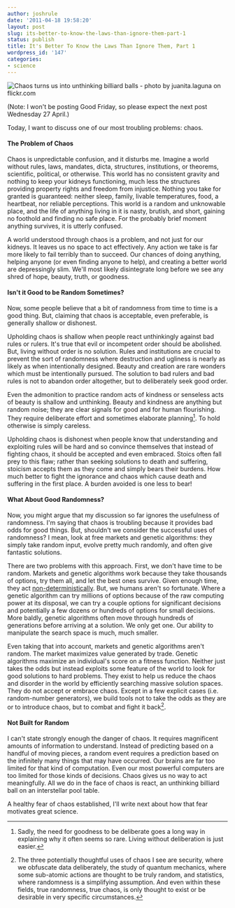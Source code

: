 ```yaml
---
author: joshrule
date: '2011-04-18 19:58:20'
layout: post
slug: its-better-to-know-the-laws-than-ignore-them-part-1
status: publish
title: It's Better To Know the Laws Than Ignore Them, Part 1
wordpress_id: '147'
categories:
- science
---
```


![Chaos turns us into unthinking billiard balls - photo by juanita.laguna on
flickr.com][1]

(Note: I won't be posting Good Friday, so please expect the next post
Wednesday 27 April.)

Today, I want to discuss one of our most troubling problems: chaos.

#### The Problem of Chaos

Chaos is unpredictable confusion, and it disturbs me. Imagine a world without
rules, laws, mandates, dicta, structures, institutions, or theorems,
scientific, political, or otherwise. This world has no consistent gravity and
nothing to keep your kidneys functioning, much less the structures providing
property rights and freedom from injustice. Nothing you take for granted is
guaranteed: neither sleep, family, livable temperatures, food, a heartbeat,
nor reliable perceptions. This world is a random and unknowable place, and the
life of anything living in it is nasty, brutish, and short, gaining no
foothold and finding no safe place. For the probably brief moment anything
survives, it is utterly confused.

A world understood through chaos is a problem, and not just for our kidneys.
It leaves us no space to act effectively. Any action we take is far more
likely to fail terribly than to succeed. Our chances of doing anything,
helping anyone (or even finding anyone to help), and creating a better world
are depressingly slim. We'll most likely disintegrate long before we see any
shred of hope, beauty, truth, or goodness.

#### Isn't it Good to be Random Sometimes?

Now, some people believe that a bit of randomness from time to time is a good
thing. But, claiming that chaos is acceptable, even preferable, is generally
shallow or dishonest.

Upholding chaos is shallow when people react unthinkingly against bad rules or
rulers. It's true that evil or incompetent order should be abolished. But,
living without order is no solution. Rules and institutions are crucial to
prevent the sort of randomness where destruction and ugliness is nearly as
likely as when intentionally designed. Beauty and creation are rare wonders
which must be intentionally pursued. The solution to bad rulers and bad rules
is not to abandon order altogether, but to deliberately seek good order.

Even the admonition to practice random acts of kindness or senseless acts of
beauty is shallow and unthinking. Beauty and kindness are anything but random
noise; they are clear signals for good and for human flourishing. They require
deliberate effort and sometimes elaborate planning[^1]. To hold otherwise
is simply careless.

Upholding chaos is dishonest when people know that understanding and
exploiting rules will be hard and so convince themselves that instead of
fighting chaos, it should be accepted and even embraced. Stoics often fall
prey to this flaw; rather than seeking solutions to death and suffering,
stoicism accepts them as they come and simply bears their burdens. How much
better to fight the ignorance and chaos which cause death and suffering in the
first place. A burden avoided is one less to bear!

#### What About Good Randomness?

Now, you might argue that my discussion so far ignores the usefulness of
randomness. I'm saying that chaos is troubling because it provides bad odds
for good things. But, shouldn't we consider the successful uses of randomness?
I mean, look at free markets and genetic algorithms: they simply take random
input, evolve pretty much randomly, and often give fantastic solutions.

There are two problems with this approach. First, we don't have time to be
random. Markets and genetic algorithms work because they take thousands of
options, try them all, and let the best ones survive. Given enough time, they
act [non-deterministically][2]. But, we humans aren't so fortunate. Where a
genetic algorithm can try millions of options because of the raw computing
power at its disposal, we can try a couple options for significant decisions
and potentially a few dozens or hundreds of options for small decisions. More
baldly, genetic algorithms often move through hundreds of generations before
arriving at a solution. We only get one. Our ability to manipulate the search
space is much, much smaller.

Even taking that into account, markets and genetic algorithms aren't random.
The market maximizes value generated by trade. Genetic algorithms maximize an
individual's score on a fitness function. Neither just takes the odds but
instead exploits some feature of the world to look for good solutions to hard
problems. They exist to help us reduce the chaos and disorder in the world by
efficiently searching massive solution spaces. They do not accept or embrace
chaos. Except in a few explicit cases (i.e. random-number generators), we
build tools not to take the odds as they are or to introduce chaos, but to
combat and fight it back[^2].

#### Not Built for Random

I can't state strongly enough the danger of chaos. It requires magnificent
amounts of information to understand. Instead of predicting based on a handful
of moving pieces, a random event requires a prediction based on the infinitely
many things that may have occurred. Our brains are far too limited for that
kind of computation. Even our most powerful computers are too limited for
those kinds of decisions. Chaos gives us no way to act meaningfully. All we do
in the face of chaos is react, an unthinking billiard ball on an interstellar
pool table.

A healthy fear of chaos established, I'll write next about how that fear
motivates great science.


[^1]: Sadly, the need for goodness to be deliberate goes a long way in explaining why it often seems so rare. Living without deliberation is just easier.
[^2]: The three potentially thoughtful uses of chaos I see are security, where we obfuscate data deliberately, the study of quantum mechanics, where some sub-atomic actions are thought to be truly random, and statistics, where randomness is a simplifying assumption. And even within these fields, true randomness, true chaos, is only thought to exist or be desirable in very specific circumstances.

[1]: /a/2011-04-18-its-better-to-know-the-laws-than-ignore-them-part-1/billiard-ball.png (Chaos turns us into unthinking billiard balls - photo by juanita.laguna on flickr.com)
[2]: http://en.wikipedia.org/wiki/Nondeterministic_algorithm (Wikipedia Non-deterministic Algorithm)
